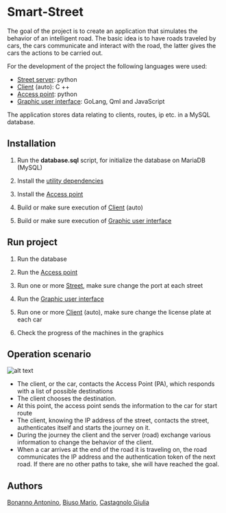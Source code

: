 # Smart-Street

The goal of the project is to create an application that simulates the behavior of an intelligent road. The basic idea is to have roads traveled by cars, the cars communicate and interact with the road, the latter gives the cars the actions to be carried out.

For the development of the project the following languages were used:
- [Street server](https://github.com/AntoninoBonanno/Smart-Street/tree/master/python/Street): python
- [Client](https://github.com/AntoninoBonanno/Smart-Street/tree/master/c%2B%2B) (auto): C ++
- [Access point](https://github.com/AntoninoBonanno/Smart-Street/tree/master/python/AccessPoint): python
- [Graphic user interface](https://github.com/AntoninoBonanno/Smart-Street/tree/master/Go): GoLang, Qml and JavaScript

The application stores data relating to clients, routes, ip etc. in a MySQL database.



## Installation

1) Run the **database.sql** script, for initialize the database on MariaDB (MySQL)

2) Install the [utility dependencies](https://github.com/AntoninoBonanno/Smart-Street/tree/master/python/utility#installation)

3) Install the [Access point](https://github.com/AntoninoBonanno/Smart-Street/tree/master/python/AccessPoint#installation)

4) Build or make sure execution of [Client](https://github.com/AntoninoBonanno/Smart-Street/tree/master/python/utility#installation)  (auto)

5) Build or make sure execution of [Graphic user interface](https://github.com/AntoninoBonanno/Smart-Street/tree/master/Go#installation)



## Run project

1) Run the database

2) Run the [Access point](https://github.com/AntoninoBonanno/Smart-Street/tree/master/python/AccessPoint#execution) 

3) Run one or more [Street](https://github.com/AntoninoBonanno/Smart-Street/tree/master/python/Street#execution), make sure change the port at each street

4) Run the [Graphic user interface](https://github.com/AntoninoBonanno/Smart-Street/tree/master/Go#execution)

5) Run one or more [Client](https://github.com/AntoninoBonanno/Smart-Street/tree/master/python/utility#execution) (auto), make sure change the license plate at each car

6) Check the progress of the machines in the graphics


## Operation scenario


![alt text](https://github.com/AntoninoBonanno/Smart-Street/scenario.png?raw=true)


- The client, or the car, contacts the Access Point (PA), which responds with a list of possible destinations
- The client chooses the destination.
- At this point, the access point sends the information to the car for start route
- The client, knowing the IP address of the street, contacts the street, authenticates itself and starts the journey on it.
- During the journey the client and the server (road) exchange various information to change the behavior of the client.
- When a car arrives at the end of the road it is traveling on, the road communicates the IP address and the authentication token of the next road. If there are no other paths to take, she will have reached the goal.


## Authors

[Bonanno Antonino](https://github.com/AntoninoBonanno), [Biuso Mario](https://github.com/Mariobiuso), [Castagnolo Giulia](https://github.com/yuko95)
